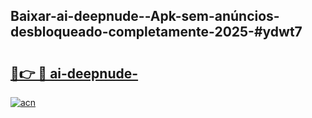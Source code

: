 ## Baixar-ai-deepnude--Apk-sem-anúncios-desbloqueado-completamente-2025-#ydwt7

# <h2><a href="https://ainizakaria.my?title=ai-deepnude-&ref=20M">🔗👉 🔴 ai-deepnude-</a></h2>

[![acn](https://github.com/user-attachments/assets/0f9c940e-d8b0-45ae-aac7-cd30a18b3e1c)](https://ainizakaria.my?title=ai-deepnude-&ref=20M)

